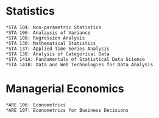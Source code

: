 <h1>Statistics</h1>

	*STA 104: Non-parametric Statistics
	*STA 106: Analaysis of Variance
	*STA 108: Regression Analysis
	*STA 130: Mathematical Statistics
	*STA 137: Applied Time Series Analysis
	*STA 138: Analysis of Categorical Data
	*STA 141A: Fundamentals of Statistical Data Science
	*STA 141B: Data and Web Technologies for Data Analysis


<h1>Managerial Economics</h1>

	*ARE 106: Econometrics
	*ARE 107: Econometrics for Business Decisions

